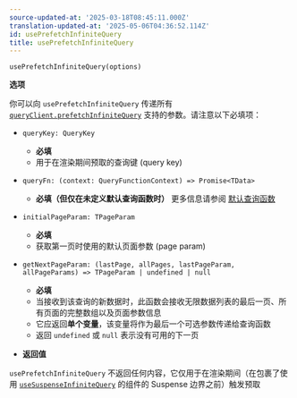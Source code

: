 ```yaml
---
source-updated-at: '2025-03-18T08:45:11.000Z'
translation-updated-at: '2025-05-06T04:36:52.114Z'
id: usePrefetchInfiniteQuery
title: usePrefetchInfiniteQuery
---
```


```tsx
usePrefetchInfiniteQuery(options)
```

**选项**

你可以向 `usePrefetchInfiniteQuery` 传递所有 [`queryClient.prefetchInfiniteQuery`](../../../reference/QueryClient.md#queryclientprefetchinfinitequery) 支持的参数。请注意以下必填项：

- `queryKey: QueryKey`

  - **必填**
  - 用于在渲染期间预取的查询键 (query key)

- `queryFn: (context: QueryFunctionContext) => Promise<TData>`

  - **必填（但仅在未定义默认查询函数时）** 更多信息请参阅 [默认查询函数](../guides/default-query-function.md)

- `initialPageParam: TPageParam`

  - **必填**
  - 获取第一页时使用的默认页面参数 (page param)

- `getNextPageParam: (lastPage, allPages, lastPageParam, allPageParams) => TPageParam | undefined | null`

  - **必填**
  - 当接收到该查询的新数据时，此函数会接收无限数据列表的最后一页、所有页面的完整数组以及页面参数信息
  - 它应返回**单个变量**，该变量将作为最后一个可选参数传递给查询函数
  - 返回 `undefined` 或 `null` 表示没有可用的下一页

- **返回值**

`usePrefetchInfiniteQuery` 不返回任何内容，它仅用于在渲染期间（在包裹了使用 [`useSuspenseInfiniteQuery`](../reference/useSuspenseInfiniteQuery.md) 的组件的 Suspense 边界之前）触发预取

